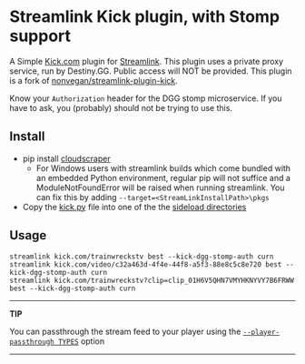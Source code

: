 # Streamlink Kick plugin, with Stomp support

A Simple [Kick.com](https://kick.com) plugin for [Streamlink](https://github.com/streamlink/streamlink). This plugin uses a private proxy service, run by Destiny.GG. Public access will NOT be provided. This plugin is a fork of [nonvegan/streamlink-plugin-kick](https://github.com/nonvegan/streamlink-plugin-kick).

Know your `Authorization` header for the DGG stomp microservice. If you have to ask, you (probably) should not be trying to use this.

## Install

- pip install [cloudscraper](https://pypi.org/project/cloudscraper)
  - For Windows users with streamlink builds which come bundled with an embedded Python environment, regular pip will not suffice and a ModuleNotFoundError will be raised when running streamlink. You can fix this by adding `--target=<StreamLinkInstallPath>\pkgs`
- Copy the [kick.py](kick.py) file into one of the the [sideload directories](https://streamlink.github.io/cli/plugin-sideloading.html)

## Usage

```
streamlink kick.com/trainwreckstv best --kick-dgg-stomp-auth curn
streamlink kick.com/video/c32a463d-4f4e-44f8-a5f3-88e8c5c8e720 best --kick-dgg-stomp-auth curn
streamlink kick.com/trainwreckstv?clip=clip_01H6V5QHN7VMYHKNYVY7B6FRWW best --kick-dgg-stomp-auth curn
```

---

**TIP**

You can passthrough the stream feed to your player using the [`--player-passthrough TYPES`](https://streamlink.github.io/cli.html#cmdoption-player-passthrough) option

---
